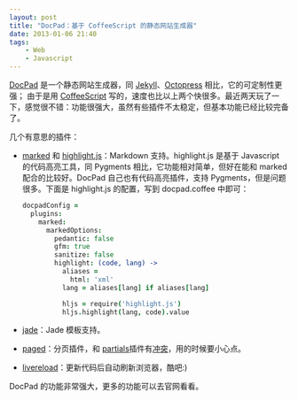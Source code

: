 ```yaml
---
layout: post
title: "DocPad：基于 CoffeeScript 的静态网站生成器"
date: 2013-01-06 21:40
tags:
    - Web
    - Javascript
---
```


[DocPad][] 是一个静态网站生成器，同 [Jekyll][]、[Octopress][] 相比，它的可定制性更强；
由于是用 [CoffeeScript][] 写的，速度也比以上两个快很多。最近两天玩了一下，感觉很不错：功能很强大，虽然有些插件不太稳定，但基本功能已经比较完备了。

几个有意思的插件：

- [marked][] 和 [highlight.js][]：Markdown 支持。highlight.js 是基于 Javascript 的代码高亮工具，同 Pygments 相比，它功能相对简单，但好在能和 marked 配合的比较好。DocPad 自己也有代码高亮插件，支持 Pygments，但是问题很多。下面是 highlight.js 的配置，写到 docpad.coffee 中即可：

    ``` coffeescript
    docpadConfig =
      plugins:
        marked:
          markedOptions:
            pedantic: false
            gfm: true
            sanitize: false
            highlight: (code, lang) ->
              aliases =
                html: 'xml'
              lang = aliases[lang] if aliases[lang]

              hljs = require('highlight.js')
              hljs.highlight(lang, code).value
    ```

- [jade][]：Jade 模板支持。
- [paged][]：分页插件，和 [partials][]插件有[冲突][partials-conflict]，用的时候要小心点。
- [livereload][]：更新代码后自动刷新浏览器，酷吧:)

DocPad 的功能非常强大，更多的功能可以去官网看看。

[docpad]: http://docpad.org
[jekyll]: https://github.com/mojombo/jekyll
[octopress]: http://octopress.org
[coffeescript]: http://coffeescript.org
[marked]: https://github.com/docpad/docpad-plugin-marked
[highlight.js]: https://github.com/isagalaev/highlight.js
[jade]: https://github.com/docpad/docpad-plugin-jade
[coffee-plugin]: https://github.com/docpad/docpad-plugin-jade
[paged]: https://github.com/docpad/docpad-plugin-paged
[partials]: https://github.com/docpad/docpad-plugin-partials
[livereload]: https://github.com/docpad/docpad-plugin-livereload
[partials-conflict]: https://github.com/bevry/docpad/issues/116#issuecomment-11916419
